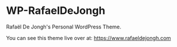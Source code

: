 # WP-RafaelDeJongh
Rafaël De Jongh's Personal WordPress Theme.

You can see this theme live over at: https://www.rafaeldejongh.com
